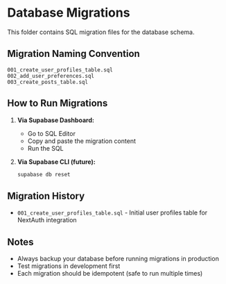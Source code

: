 # Database Migrations

This folder contains SQL migration files for the database schema.

## Migration Naming Convention
```
001_create_user_profiles_table.sql
002_add_user_preferences.sql
003_create_posts_table.sql
```

## How to Run Migrations

1. **Via Supabase Dashboard:**
   - Go to SQL Editor
   - Copy and paste the migration content
   - Run the SQL

2. **Via Supabase CLI (future):**
   ```bash
   supabase db reset
   ```

## Migration History

- `001_create_user_profiles_table.sql` - Initial user profiles table for NextAuth integration

## Notes

- Always backup your database before running migrations in production
- Test migrations in development first
- Each migration should be idempotent (safe to run multiple times)
